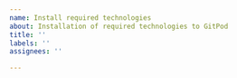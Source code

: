 ```yaml
---
name: Install required technologies
about: Installation of required technologies to GitPod
title: ''
labels: ''
assignees: ''

---
```



